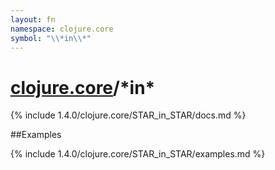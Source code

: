 ```yaml
---
layout: fn
namespace: clojure.core
symbol: "\\*in\\*"
---
```


# [clojure.core](../)/\*in\*

{% include 1.4.0/clojure.core/STAR_in_STAR/docs.md %}

##Examples

{% include 1.4.0/clojure.core/STAR_in_STAR/examples.md %}

